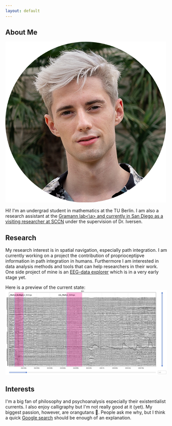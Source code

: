 ```yaml
---
layout: default
---
```


## About Me

<img class="profile-picture" src="timo.jpg">

Hi! I'm an undergrad student in mathematics at the TU Berlin. I am also a research assistant at the <a href="https://www.bpn.tu-berlin.de/menue/biopsychologie_und_neuroergonomie/parameter/en/" target="_blank">Gramann lab<\a> and currently in San Diego as a visiting researcher at [SCCN](https://sccn.ucsd.edu/) under the supervision of Dr. Iversen.

## Research

My research interest is in spatial navigation, especially path integration. I am currently working on a project the contribution of proprioceptipve information in path integration in humans. 
Furthermore I am interested in data analysis methods and tools that can help researchers in their work. One side project of mine is an [EEG-data explorer](https://github.com/timo-berg/eegraw_explorer) which is in a very early stage yet. 

Here is a preview of the current state:
<img class="img" src="data_explorer_preview.jpg">

## Interests
I'm a big fan of philosophy and psychoanalysis especially their existentialist currents. I also enjoy calligraphy but I'm not really good at it (yet). My biggest passion, however, are orangutans 🦧. People ask me why, but I think a quick [Google search](https://www.google.com/search?q=orangutan+baby&tbm=isch) should be enough of an explanation.